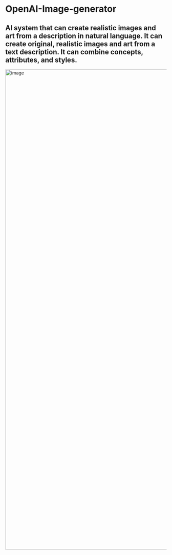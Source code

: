 # OpenAI-Image-generator
## AI system that can create realistic images and art from a description in natural language. It can create original, realistic images and art from a text description. It can combine concepts, attributes, and styles.

<img width="1498" alt="image" src="https://user-images.githubusercontent.com/72123368/212534517-6d344588-1c1c-455e-9fe7-6b6bc7b49dfd.png">
